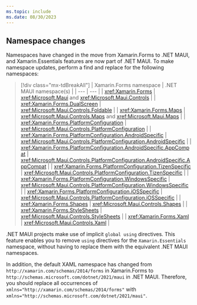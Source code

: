 ```yaml
---
ms.topic: include
ms.date: 08/30/2023
---
```


## Namespace changes

Namespaces have changed in the move from Xamarin.Forms to .NET MAUI, and Xamarin.Essentials features are now part of .NET MAUI. To make namespace updates, perform a find and replace for the following namespaces:

> [!div class="mx-tdBreakAll"]
> | Xamarin.Forms namespace | .NET MAUI namespace(s) |
> | --- | --- |
> | <xref:Xamarin.Forms> | <xref:Microsoft.Maui> and <xref:Microsoft.Maui.Controls> |
> | <xref:Xamarin.Forms.DualScreen> | <xref:Microsoft.Maui.Controls.Foldable> |
> | <xref:Xamarin.Forms.Maps> | <xref:Microsoft.Maui.Controls.Maps> and <xref:Microsoft.Maui.Maps> |
> | <xref:Xamarin.Forms.PlatformConfiguration> | <xref:Microsoft.Maui.Controls.PlatformConfiguration> |
> | <xref:Xamarin.Forms.PlatformConfiguration.AndroidSpecific> | <xref:Microsoft.Maui.Controls.PlatformConfiguration.AndroidSpecific> |
> | <xref:Xamarin.Forms.PlatformConfiguration.AndroidSpecific.AppCompat> | <xref:Microsoft.Maui.Controls.PlatformConfiguration.AndroidSpecific.AppCompat> |
> | <xref:Xamarin.Forms.PlatformConfiguration.TizenSpecific> | <xref:Microsoft.Maui.Controls.PlatformConfiguration.TizenSpecific> |
> | <xref:Xamarin.Forms.PlatformConfiguration.WindowsSpecific> | <xref:Microsoft.Maui.Controls.PlatformConfiguration.WindowsSpecific> |
> | <xref:Xamarin.Forms.PlatformConfiguration.iOSSpecific> | <xref:Microsoft.Maui.Controls.PlatformConfiguration.iOSSpecific> |
> | <xref:Xamarin.Forms.Shapes> | <xref:Microsoft.Maui.Controls.Shapes> |
> | <xref:Xamarin.Forms.StyleSheets> | <xref:Microsoft.Maui.Controls.StyleSheets> |
> | <xref:Xamarin.Forms.Xaml> | <xref:Microsoft.Maui.Controls.Xaml> |

.NET MAUI projects make use of implicit `global using` directives. This feature enables you to remove `using` directives for the `Xamarin.Essentials` namespace, without having to replace them with the equivalent .NET MAUI namespaces.

In addition, the default XAML namespace has changed from `http://xamarin.com/schemas/2014/forms` in Xamarin.Forms to `http://schemas.microsoft.com/dotnet/2021/maui` in .NET MAUI. Therefore, you should replace all occurrences of `xmlns="http://xamarin.com/schemas/2014/forms"` with `xmlns="http://schemas.microsoft.com/dotnet/2021/maui"`.

